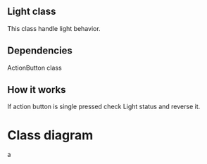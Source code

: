 ## Light class

This class handle light behavior.

## Dependencies

ActionButton class

## How it works

If action button is single pressed check Light
status and reverse it.

# Class diagram

a
